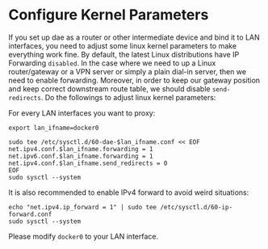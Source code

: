 # Configure Kernel Parameters

If you set up dae as a router or other intermediate device and bind it to LAN interfaces, you need to adjust some linux kernel parameters to make everything work fine. By default, the latest Linux distributions have IP Forwarding `disabled`. In the case where we need to up a Linux router/gateway or a VPN server or simply a plain dial-in server, then we need to enable forwarding. Moreover, in order to keep our gateway position and keep correct downstream route table, we should disable `send-redirects`. Do the followings to adjust linux kernel parameters:

For every LAN interfaces you want to proxy:

```shell
export lan_ifname=docker0

sudo tee /etc/sysctl.d/60-dae-$lan_ifname.conf << EOF
net.ipv4.conf.$lan_ifname.forwarding = 1
net.ipv6.conf.$lan_ifname.forwarding = 1
net.ipv4.conf.$lan_ifname.send_redirects = 0
EOF
sudo sysctl --system
```

It is also recommended to enable IPv4 forward to avoid weird situations:
```shell
echo "net.ipv4.ip_forward = 1" | sudo tee /etc/sysctl.d/60-ip-forward.conf
sudo sysctl --system
```

Please modify `docker0` to your LAN interface.

